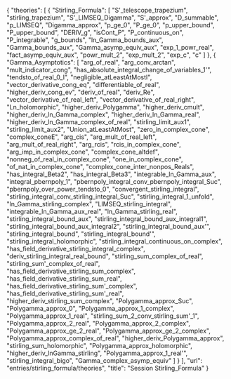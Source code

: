 {
    "theories": [
        {
            "Stirling_Formula": [
                "S'_telescope_trapezium",
                "stirling_trapezium",
                "S'_LIMSEQ_Digamma",
                "S'_approx",
                "D_summable",
                "p_LIMSEQ",
                "Digamma_approx",
                "p_ge_0",
                "P_ge_0",
                "p_upper_bound",
                "P_upper_bound",
                "DERIV_g",
                "isCont_P",
                "P_continuous_on",
                "P_integrable",
                "g_bounds",
                "ln_Gamma_bounds_aux",
                "Gamma_bounds_aux",
                "Gamma_asymp_equiv_aux",
                "exp_1_powr_real",
                "fact_asymp_equiv_aux",
                "powr_mult_2",
                "exp_mult_2",
                "exp_c",
                "c"
            ]
        },
        {
            "Gamma_Asymptotics": [
                "arg_of_real",
                "arg_conv_arctan",
                "mult_indicator_cong",
                "has_absolute_integral_change_of_variables_1'",
                "tendsto_of_real_0_I",
                "negligible_atLeastAtMostI",
                "vector_derivative_cong_eq",
                "differentiable_of_real",
                "higher_deriv_cong_ev",
                "deriv_of_real",
                "deriv_Re",
                "vector_derivative_of_real_left",
                "vector_derivative_of_real_right",
                "Ln_holomorphic",
                "higher_deriv_Polygamma",
                "higher_deriv_cmult",
                "higher_deriv_ln_Gamma_complex",
                "higher_deriv_ln_Gamma_real",
                "higher_deriv_ln_Gamma_complex_of_real",
                "stirling_limit_aux1",
                "stirling_limit_aux2",
                "Union_atLeastAtMost",
                "zero_in_complex_cone",
                "complex_coneE",
                "arg_cis",
                "arg_mult_of_real_left",
                "arg_mult_of_real_right",
                "arg_rcis",
                "rcis_in_complex_cone",
                "arg_imp_in_complex_cone",
                "complex_cone_altdef",
                "nonneg_of_real_in_complex_cone",
                "one_in_complex_cone",
                "of_nat_in_complex_cone",
                "complex_cone_inter_nonpos_Reals",
                "has_integral_Beta2",
                "has_integral_Beta3",
                "integrable_ln_Gamma_aux",
                "integral_pbernpoly_1",
                "pbernpoly_integral_conv_pbernpoly_integral_Suc",
                "pbernpoly_over_power_tendsto_0",
                "convergent_stirling_integral",
                "stirling_integral_conv_stirling_integral_Suc",
                "stirling_integral_1_unfold",
                "ln_Gamma_stirling_complex",
                "LIMSEQ_stirling_integral",
                "integrable_ln_Gamma_aux_real",
                "ln_Gamma_stirling_real",
                "stirling_integral_bound_aux",
                "stirling_integral_bound_aux_integral1",
                "stirling_integral_bound_aux_integral2",
                "stirling_integral_bound_aux'",
                "stirling_integral_bound",
                "stirling_integral_bound'",
                "stirling_integral_holomorphic",
                "stirling_integral_continuous_on_complex",
                "has_field_derivative_stirling_integral_complex",
                "deriv_stirling_integral_real_bound",
                "stirling_sum_complex_of_real",
                "stirling_sum'_complex_of_real",
                "has_field_derivative_stirling_sum_complex",
                "has_field_derivative_stirling_sum_real",
                "has_field_derivative_stirling_sum'_complex",
                "has_field_derivative_stirling_sum'_real",
                "higher_deriv_stirling_sum_complex",
                "Polygamma_approx_Suc",
                "Polygamma_approx_0",
                "Polygamma_approx_1_complex",
                "Polygamma_approx_1_real",
                "stirling_sum_2_conv_stirling_sum'_1",
                "Polygamma_approx_2_real",
                "Polygamma_approx_2_complex",
                "Polygamma_approx_ge_2_real",
                "Polygamma_approx_ge_2_complex",
                "Polygamma_approx_complex_of_real",
                "higher_deriv_Polygamma_approx",
                "stirling_sum_holomorphic",
                "Polygamma_approx_holomorphic",
                "higher_deriv_lnGamma_stirling",
                "Polygamma_approx_1_real'",
                "stirling_integral_bigo",
                "Gamma_complex_asymp_equiv"
            ]
        }
    ],
    "url": "entries/stirling_formula/theories",
    "title": "Session Stirling_Formula"
}